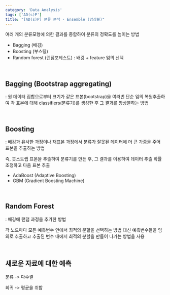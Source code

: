 ```yaml
---
category: 'Data Analysis'
tags: ['AD(s)P']
title: "[AD(s)P] 분류 분석 - Ensemble (앙상블)"
---
```


여러 개의 분류모형에 의한 결과를 종합하여 분류의 정확도를 높이는 방법

- Bagging (배깅)
- Boosting (부스팅)
- Random forest (랜덤포레스트) :  배깅 + feature 임의 선택

<br>

## Bagging (Bootstrap aggregating)
: 원 데이터 집합으로부터 크기가 같은 표본(bootstrap)을 여러번 단순 임의 복원추출하여 각 표본에 대해 classifiers(분류기)를 생성한 후 그 결과를 앙상블하는 방법

<br>


## Boosting
: 배깅과 유사한 과정이나 재표본 과정에서 분류가 잘못된 데이터에 더 큰 가중을 주어 표본을 추출하는 방법

즉, 붓스트랩 표본을 추출하여 분류기를 만든 후, 그 결과를 이용하여 데이터 추출 확률 조정하고 다음 표본 추출

- AdaBoost (Adaptive Boosting)
- GBM (Gradient Boosting Machine)

<br>


## Random Forest
: 배깅에 랜덤 과정을 추가한 방법

각 노드마다 모든 예측변수 안에서 최적의 분할을 선택하는 방법 대신 예측변수들을 임의로 추출하고
추출된 변수 내에서 최적의 분할을 만들어 나가는 방법을 사용

<br>


## 새로운 자료에 대한 예측

분류 -> 다수결

회귀 -> 평균을 취함
